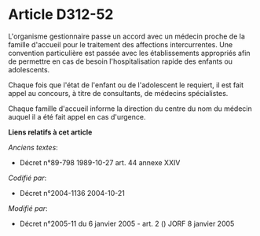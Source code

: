 # Article D312-52

L'organisme gestionnaire passe un accord avec un médecin proche de la famille d'accueil pour le traitement des affections
intercurrentes. Une convention particulière est passée avec les établissements appropriés afin de permettre en cas de besoin
l'hospitalisation rapide des enfants ou adolescents.

Chaque fois que l'état de l'enfant ou de l'adolescent le requiert, il est fait appel au concours, à titre de consultants, de
médecins spécialistes.

Chaque famille d'accueil informe la direction du centre du nom du médecin auquel il a été fait appel en cas d'urgence.

**Liens relatifs à cet article**

_Anciens textes_:

  - Décret n°89-798 1989-10-27 art. 44 annexe XXIV

_Codifié par_:

  - Décret n°2004-1136 2004-10-21

_Modifié par_:

  - Décret n°2005-11 du 6 janvier 2005 - art. 2 () JORF 8 janvier 2005
